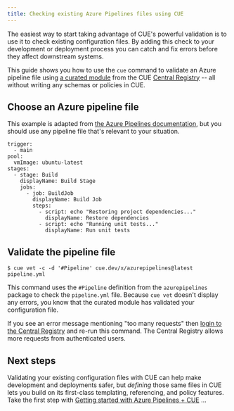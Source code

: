 ```yaml
---
title: Checking existing Azure Pipelines files using CUE
---
```


The easiest way to start taking advantage of CUE's powerful validation is to
use it to check existing configuration files.
By adding this check to your development or deployment process
you can catch and fix errors before they affect downstream
systems.

This guide shows you how to use the `cue` command to validate an Azure pipeline
file using
[a curated module](../curated-module-azure-pipelines/index.md) from the
CUE [Central Registry](https://registry.cue.works) -- all without writing any
schemas or policies in CUE.

<!--more-->

## Choose an Azure pipeline file

This example is adapted from
[the Azure Pipelines documentation](https://learn.microsoft.com/azure/devops/pipelines/process/run-stages),
but you should use any pipeline file that's relevant to your situation.

``` { .yaml title="pipeline.yml" }
trigger:
  - main
pool:
  vmImage: ubuntu-latest
stages:
  - stage: Build
    displayName: Build Stage
    jobs:
      - job: BuildJob
        displayName: Build Job
        steps:
          - script: echo "Restoring project dependencies..."
            displayName: Restore dependencies
          - script: echo "Running unit tests..."
            displayName: Run unit tests
```

## Validate the pipeline file

``` { .text title="TERMINAL" data-copy="cue vet -c -d &#39;#Pipeline&#39; cue.dev/x/azurepipelines@latest pipeline.yml" }
$ cue vet -c -d '#Pipeline' cue.dev/x/azurepipelines@latest pipeline.yml
```

This command uses the `#Pipeline` definition from the `azurepipelines` package
to check the `pipeline.yml` file. Because `cue vet` doesn't display any errors,
you know that the curated module has validated your configuration file.

If you see an error message mentioning "too many requests" then
[login to the Central Registry](../login-central-registry/index.md)
and re-run this command.
The Central Registry allows more requests from authenticated users.

## Next steps

Validating your existing configuration files with CUE can help make development
and deployments safer, but *defining* those same files in CUE lets you build on
its first-class templating, referencing, and policy features. Take the first
step with
[Getting started with Azure Pipelines + CUE](../getting-started-with-azure-pipelines-cue/index.md)
...
